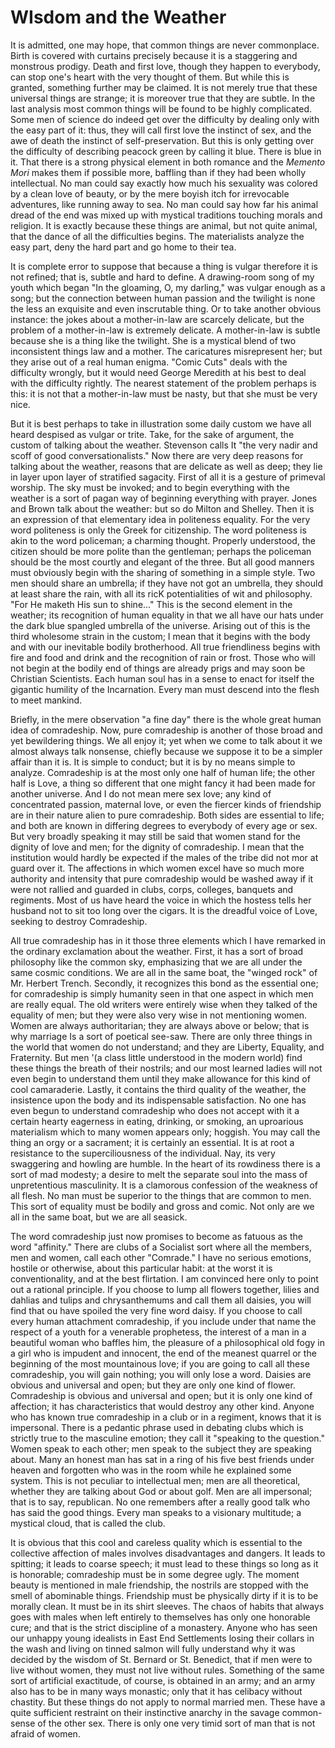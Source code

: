# WIsdom and the Weather

It is admitted, one may hope, that common things are never commonplace. Birth is covered with curtains precisely because it is a staggering and monstrous prodigy. Death and first love, though they happen to everybody, can stop one's heart with the very thought of them. But while this is granted, something further may be claimed. It is not merely true that these universal things are strange; it is moreover true that they are subtle. In the last analysis most common things will be found to be highly complicated. Some men of science do indeed get over the difficulty by dealing only with the easy part of it: thus, they will call first love the instinct of sex, and the awe of death the instinct of self-preservation. But this is only getting over the difficulty of describing peacock green by calling it blue. There is blue in it. That there is a strong physical element in both romance and the *Memento Mori* makes them if possible more, baffling than if they had been wholly intellectual. No man could say exactly how much his sexuality was colored by a clean love of beauty, or by the mere boyish itch for irrevocable adventures, like running away to sea. No man could say how far his animal dread of the end was mixed up with mystical traditions touching morals and religion. It is exactly because these things are animal, but not quite animal, that the dance of all the difficulties begins. The materialists analyze the easy part, deny the hard part and go home to their tea.

It is complete error to suppose that because a thing is vulgar therefore it is not refined; that is, subtle and hard to define. A drawing-room song of my youth which began "In the gloaming, O, my darling," was vulgar enough as a song; but the connection between human passion and the twilight is none the less an exquisite and even inscrutable thing. Or to take another obvious instance: the jokes about a mother-in-law are scarcely delicate, but the problem of a mother-in-law is extremely delicate. A mother-in-law is subtle because she is a thing like the twilight. She is a mystical blend of two inconsistent things law and a mother. The caricatures misrepresent her; but they arise out of a real human enigma. "Comic Cuts" deals with the difficulty wrongly, but it would need George Meredith at his best to deal with the difficulty rightly. The nearest statement of the problem perhaps is this: it is not that a mother-in-law must be nasty, but that she must be very nice.

But it is best perhaps to take in illustration some daily custom we have all heard despised as vulgar or trite. Take, for the sake of argument, the custom of talking about the weather. Stevenson calls It "the very nadir and scoff of good conversationalists." Now there are very deep reasons for talking about the weather, reasons that are delicate as well as deep; they lie in layer upon layer of stratified sagacity. First of all it is a gesture of primeval worship. The sky must be invoked; and to begin everything with the weather is a sort of pagan way of beginning everything with prayer. Jones and Brown talk about the weather: but so do Milton and Shelley. Then it is an expression of that elementary idea in politeness equality. For the very word politeness is only the Greek for citizenship. The word politeness is akin to the word policeman; a charming thought. Properly understood, the citizen should be more polite than the gentleman; perhaps the policeman should be the most courtly and elegant of the three. But all good manners must obviously begin with the sharing of something in a simple style. Two men should share an umbrella; if they have not got an umbrella, they should at least share the rain, with all its ricK potentialities of wit and philosophy. "For He maketh His sun to shine..." This is the second element in the weather; its recognition of human equality in that we all have our hats under the dark blue spangled umbrella of the universe. Arising out of this is the third wholesome strain in the custom; I mean that it begins with the body and with our inevitable bodily brotherhood. All true friendliness begins with fire and food and drink and the recognition of rain or frost. Those who will not begin at the bodily end of things are already prigs and may soon be Christian Scientists. Each human soul has in a sense to enact for itself the gigantic humility of the Incarnation. Every man must descend into the flesh to meet mankind.

Briefly, in the mere observation "a fine day" there is the whole great human idea of comradeship. Now, pure comradeship is another of those broad and yet bewildering things. We all enjoy it; yet when we come to talk about it we almost always talk nonsense, chiefly because we suppose it to be a simpler affair than it is. It is simple to conduct; but it is by no means simple to analyze. Comradeship is at the most only one half of human life; the other half is Love, a thing so different that one might fancy it had been made for another universe. And I do not mean mere sex love; any kind of concentrated passion, maternal love, or even the fiercer kinds of friendship are in their nature alien to pure comradeship. Both sides are essential to life; and both are known in differing degrees to everybody of every age or sex. But very broadly speaking it may still be said that women stand for the dignity of love and men; for the dignity of comradeship. I mean that the institution would hardly be expected if the males of the tribe did not mor at guard over it. The affections in which women excel have so much more authority and intensity that pure comradeship would be washed away if it were not rallied and guarded in clubs, corps, colleges, banquets and regiments. Most of us have heard the voice in which the hostess tells her husband not to sit too long over the cigars. It is the dreadful voice of Love, seeking to destroy Comradeship.

All true comradeship has in it those three elements which I have remarked in the ordinary exclamation about the weather. First, it has a sort of broad philosophy like the common sky, emphasizing that we are all under the same cosmic conditions. We are all in the same boat, the "winged rock" of Mr. Herbert Trench. Secondly, it recognizes this bond as the essential one; for comradeship is simply humanity seen in that one aspect in which men are really equal. The old writers were entirely wise when they talked of the equality of men; but they were also very wise in not mentioning women. Women are always authoritarian; they are always above or below; that is why marriage Is a sort of poetical see-saw. There are only three things in the world that women do not understand; and they are Liberty, Equality, and Fraternity. But men '(a class little understood in the modern world) find these things the breath of their nostrils; and our most learned ladies will not even begin to understand them until they make allowance for this kind of cool camaraderie. Lastly, it contains the third quality of the weather, the insistence upon the body and its indispensable satisfaction. No one has even begun to understand comradeship who does not accept with it a certain hearty eagerness in eating, drinking, or smoking, an uproarious materialism which to many women appears only; hoggish. You may call the thing an orgy or a sacrament; it is certainly an essential. It is at root a resistance to the superciliousness of the individual. Nay, its very swaggering and howling are humble. In the heart of its rowdiness there is a sort of mad modesty; a desire to melt the separate soul into the mass of unpretentious masculinity. It is a clamorous confession of the weakness of all flesh. No man must be superior to the things that are common to men. This sort of equality must be bodily and gross and comic. Not only are we all in the same boat, but we are all seasick.

The word comradeship just now promises to become as fatuous as the word "affinity." There are clubs of a Socialist sort where all the members, men and women, call each other "Comrade." I have no serious emotions, hostile or otherwise, about this particular habit: at the worst it is conventionality, and at the best flirtation. I am convinced here only to point out a rational principle. If you choose to lump all flowers together, lilies and dahlias and tulips and chrysanthemums and call them all daisies, you will find that ou have spoiled the very fine word daisy. If you choose to call every human attachment comradeship, if you include under that name the respect of a youth for a venerable prophetess, the interest of a man in a beautiful woman who baffles him, the pleasure of a philosophical old fogy in a girl who is impudent and innocent, the end of the meanest quarrel or the beginning of the most mountainous love; if you are going to call all these comradeship, you will gain nothing; you will only lose a word. Daisies are obvious and universal and open; but they are only one kind of flower. Comradeship is obvious and universal and open; but it is only one kind of affection; it has characteristics that would destroy any other kind. Anyone who has known true comradeship in a club or in a regiment, knows that it is impersonal. There is a pedantic phrase used in debating clubs which is strictly true to the masculine emotion; they call it "speaking to the question." Women speak to each other; men speak to the subject they are speaking about. Many an honest man has sat in a ring of his five best friends under heaven and forgotten who was in the room while he explained some system. This is not peculiar to intellectual men; men are all theoretical, whether they are talking about God or about golf. Men are all impersonal; that is to say, republican. No one remembers after a really good talk who has said the good things. Every man speaks to a visionary multitude; a mystical cloud, that is called the club.

It is obvious that this cool and careless quality which is essential to the collective affection of males involves disadvantages and dangers. It leads to spitting; it leads to coarse speech; it must lead to these things so long as it is honorable; comradeship must be in some degree ugly. The moment beauty is mentioned in male friendship, the nostrils are stopped with the smell of abominable things. Friendship must be physically dirty if it is to be morally clean. It must be in its shirt sleeves. The chaos of habits that always goes with males when left entirely to themselves has only one honorable cure; and that is the strict discipline of a monastery. Anyone who has seen our unhappy young idealists in East End Settlements losing their collars in the wash and living on tinned salmon will fully understand why it was decided by the wisdom of St. Bernard or St. Benedict, that if men were to live without women, they must not live without rules. Something of the same sort of artificial exactitude, of course, is obtained in an army; and an army also has to be in many ways monastic; only that it has celibacy without chastity. But these things do not apply to normal married men. These have a quite sufficient restraint on their instinctive anarchy in the savage common-sense of the other sex. There is only one very timid sort of man that is not afraid of women.
